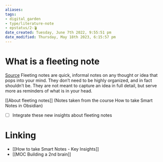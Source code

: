 ```yaml
---
aliases: 
tags: 
- digital_garden
- type/literature-note
- epstatus/2-🪴
date_created: Tuesday, June 7th 2022, 9:55:51 pm
date_modified: Thursday, May 18th 2023, 6:15:57 pm
---
```

# What is a fleeting note
[Source](https://fortelabs.co/blog/how-to-take-smart-notes/)
Fleeting notes are quick, informal notes on any thought or idea that pops into your mind. They don’t need to be highly organized, and in fact shouldn’t be. They are not meant to capture an idea in full detail, but serve more as reminders of what is in your head.

[[About fleeting notes]] (Notes taken from the course How to take Smart Notes in Obsidian)

- [ ] Integrate these new insights about fleeting notes


# Linking
+ [[How to take Smart Notes - Key Insights]]
+ [[MOC Building a 2nd brain]]
